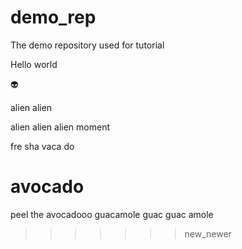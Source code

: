 # demo_rep
The demo repository used for tutorial

Hello world

:alien:

alien alien

alien alien
 alien moment

fre sha vaca do

avocado
=======
peel the avocadooo
guacamole guac guac amole
>>>>>>> new_newer
